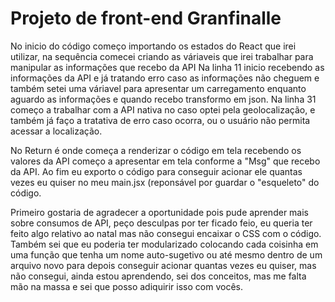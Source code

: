 # Projeto de front-end Granfinalle

No inicio do código começo importando os estados do React que irei utilizar, na sequência comecei criando as váriaveis que irei trabalhar para manipular as informações que recebo da API
Na linha 11 inicio recebendo as informações da API e já tratando erro caso as informações não cheguem e também setei uma váriavel para apresentar um carregamento enquanto aguardo as informações e quando recebo transformo em json.
Na linha 31 começo a trabalhar com a API nativa no caso optei pela geolocalização, e também já faço a tratativa de erro caso ocorra, ou o usuário não permita acessar a localização.

No Return é onde começa a renderizar o código em tela recebendo os valores da API começo a apresentar em tela conforme a "Msg" que recebo da API. Ao fim eu exporto o código para conseguir acionar ele quantas vezes eu quiser no meu main.jsx (reponsável por guardar o "esqueleto" do código.

Primeiro gostaria de agradecer a oportunidade pois pude aprender mais sobre consumos de API, peço desculpas por ter ficado feio, eu queria ter feito algo relativo ao natal mas não consegui encaixar o CSS com o código. Também sei que eu poderia ter modularizado colocando cada coisinha em uma função que tenha um nome auto-sugetivo ou até mesmo dentro de um arquivo novo para depois conseguir acionar quantas vezes eu quiser, mas não consegui, ainda estou aprendendo, sei dos conceitos, mas me falta mão na massa e sei que posso adiquirir isso com vocês.
